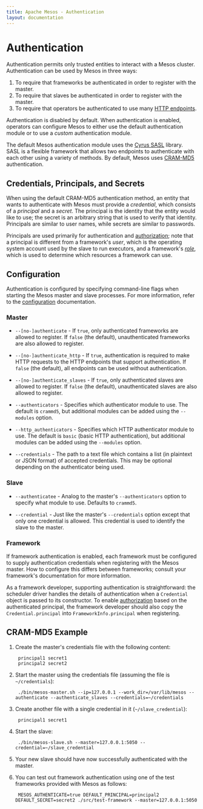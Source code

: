 ```yaml
---
title: Apache Mesos - Authentication
layout: documentation
---
```


# Authentication

Authentication permits only trusted entities to interact with a Mesos cluster. Authentication can be used by Mesos in three ways:

1. To require that frameworks be authenticated in order to register with the master.
2. To require that slaves be authenticated in order to register with the master.
3. To require that operators be authenticated to use many [HTTP endpoints](endpoints/index.md).

Authentication is disabled by default. When authentication is enabled, operators
can configure Mesos to either use the default authentication module or to use a
_custom_ authentication module.

The default Mesos authentication module uses the
[Cyrus SASL](http://asg.web.cmu.edu/sasl/) library.  SASL is a flexible
framework that allows two endpoints to authenticate with each other using a
variety of methods. By default, Mesos uses
[CRAM-MD5](https://en.wikipedia.org/wiki/CRAM-MD5) authentication.

## Credentials, Principals, and Secrets

When using the default CRAM-MD5 authentication method, an entity that wants to
authenticate with Mesos must provide a *credential*, which consists of a
*principal* and a *secret*. The principal is the identity that the entity would
like to use; the secret is an arbitrary string that is used to verify that
identity. Principals are similar to user names, while secrets are similar to
passwords.

Principals are used primarily for authentication and
[authorization](authorization.md); note that a principal is different from a
framework's *user*, which is the operating system account used by the slave to
run executors, and a framework's *[role](roles.md)*, which is used to determine
which resources a framework can use.

## Configuration

Authentication is configured by specifying command-line flags when starting the
Mesos master and slave processes. For more information, refer to the
[configuration](configuration.md) documentation.

### Master

* `--[no-]authenticate` - If `true`, only authenticated frameworks are allowed
  to register. If `false` (the default), unauthenticated frameworks are also
  allowed to register.

* `--[no-]authenticate_http` - If `true`, authentication is required to make
  HTTP requests to the HTTP endpoints that support authentication. If `false`
  (the default), all endpoints can be used without authentication.

* `--[no-]authenticate_slaves` - If `true`, only authenticated slaves are
  allowed to register. If `false` (the default), unauthenticated slaves are also
  allowed to register.

* `--authenticators` - Specifies which authenticator module to use.  The default
  is `crammd5`, but additional modules can be added using the `--modules`
  option.

* `--http_authenticators` - Specifies which HTTP authenticator module to use.
  The default is `basic` (basic HTTP authentication), but additional modules can
  be added using the `--modules` option.

* `--credentials` - The path to a text file which contains a list (in plaintext
  or JSON format) of accepted credentials.  This may be optional depending on
  the authenticator being used.

### Slave

* `--authenticatee` - Analog to the master's `--authenticators` option to
  specify what module to use.  Defaults to `crammd5`.

* `--credential` - Just like the master's `--credentials` option except that
  only one credential is allowed. This credential is used to identify the slave
  to the master.

### Framework

If framework authentication is enabled, each framework must be configured to
supply authentication credentials when registering with the Mesos master. How to
configure this differs between frameworks; consult your framework's
documentation for more information.

As a framework developer, supporting authentication is straightforward: the
scheduler driver handles the details of authentication when a `Credential`
object is passed to its constructor. To enable [authorization](authorization.md)
based on the authenticated principal, the framework developer should also copy
the `Credential.principal` into `FrameworkInfo.principal` when registering.

## CRAM-MD5 Example

1. Create the master's credentials file with the following content:

        principal1 secret1
        principal2 secret2

2. Start the master using the credentials file (assuming the file is `~/credentials`):

        ./bin/mesos-master.sh --ip=127.0.0.1 --work_dir=/var/lib/mesos --authenticate --authenticate_slaves --credentials=~/credentials

3. Create another file with a single credential in it (`~/slave_credential`):

        principal1 secret1

4. Start the slave:

        ./bin/mesos-slave.sh --master=127.0.0.1:5050 --credential=~/slave_credential

5. Your new slave should have now successfully authenticated with the master.

6. You can test out framework authentication using one of the test frameworks
provided with Mesos as follows:

        MESOS_AUTHENTICATE=true DEFAULT_PRINCIPAL=principal2 DEFAULT_SECRET=secret2 ./src/test-framework --master=127.0.0.1:5050
